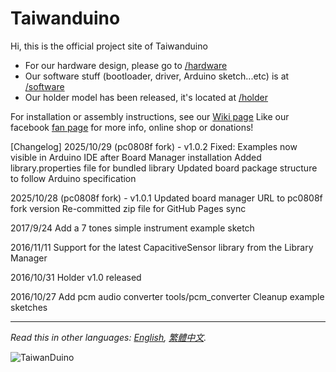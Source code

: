 # Taiwanduino

Hi, this is the official project site of Taiwanduino
* For our hardware design, please go to [/hardware][hw]
* Our software stuff (bootloader, driver, Arduino sketch...etc) is at [/software][sw]
* Our holder model has been released, it's located at [/holder][hd]

For installation or assembly instructions, see our [Wiki page][wiki]
Like our facebook [fan page][fb] for more info, online shop or donations!

[Changelog]
2025/10/29 (pc0808f fork) - v1.0.2
Fixed: Examples now visible in Arduino IDE after Board Manager installation
Added library.properties file for bundled library
Updated board package structure to follow Arduino specification

2025/10/28 (pc0808f fork) - v1.0.1
Updated board manager URL to pc0808f fork version
Re-committed zip file for GitHub Pages sync

2017/9/24
Add a 7 tones simple instrument example sketch

2016/11/11
Support for the latest CapacitiveSensor library from the Library Manager

2016/10/31
Holder v1.0 released

2016/10/27
Add pcm audio converter tools/pcm_converter
Cleanup example sketches

***

*Read this in other languages: [English](README.md), [繁體中文](README.zh-TW.md).*

![TaiwanDuino](https://farm8.staticflickr.com/7262/26611455670_e7bc85ddb6_z_d.jpg)

   [wiki]: <https://github.com/pc0808f/Taiwanduino/wiki>
   [hw]: <https://github.com/pc0808f/Taiwanduino/tree/master/hardware>
   [sw]: <https://github.com/pc0808f/Taiwanduino/tree/master/software>
   [hd]: <https://github.com/pc0808f/Taiwanduino/tree/master/holder>
   [fb]: <https://www.facebook.com/Taiwanduino>
